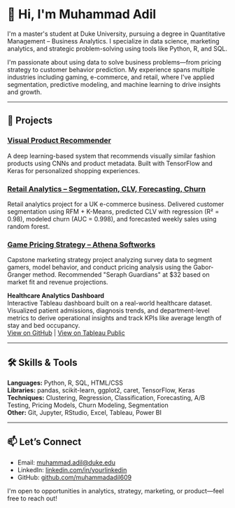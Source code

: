 # 👋 Hi, I'm Muhammad Adil

I'm a master's student at Duke University, pursuing a degree in Quantitative Management – Business Analytics. I specialize in data science, marketing analytics, and strategic problem-solving using tools like Python, R, and SQL.

I'm passionate about using data to solve business problems—from pricing strategy to customer behavior prediction. My experience spans multiple industries including gaming, e-commerce, and retail, where I've applied segmentation, predictive modeling, and machine learning to drive insights and growth.

---

## 📌 Projects

### [Visual Product Recommender](https://github.com/muhammadadil609/Visual-Product-Recommender)
A deep learning-based system that recommends visually similar fashion products using CNNs and product metadata. Built with TensorFlow and Keras for personalized shopping experiences.

### [Retail Analytics – Segmentation, CLV, Forecasting, Churn](https://github.com/muhammadadil609/Retail-Analytics-Customer-Segmentation-CLV-Churn)
Retail analytics project for a UK e-commerce business. Delivered customer segmentation using RFM + K-Means, predicted CLV with regression (R² = 0.98), modeled churn (AUC = 0.998), and forecasted weekly sales using random forest.

### [Game Pricing Strategy – Athena Softworks](https://github.com/muhammadadil609/Game-Pricing-Segmentation)
Capstone marketing strategy project analyzing survey data to segment gamers, model behavior, and conduct pricing analysis using the Gabor-Granger method. Recommended "Seraph Guardians" at $32 based on market fit and revenue projections.

**Healthcare Analytics Dashboard**  
Interactive Tableau dashboard built on a real-world healthcare dataset. Visualized patient admissions, diagnosis trends, and department-level metrics to derive operational insights and track KPIs like average length of stay and bed occupancy.  
[View on GitHub](https://github.com/muhammadadil609/Healthcare-Analytics-Dashboard) | [View on Tableau Public](https://public.tableau.com/app/profile/muhammad.adil5880/viz/HealthcareAnalyticsDashboard_17445298078480/TrendsDiseasesDashboard?publish=yes)


---

## 🛠 Skills & Tools

**Languages:** Python, R, SQL, HTML/CSS  
**Libraries:** pandas, scikit-learn, ggplot2, caret, TensorFlow, Keras  
**Techniques:** Clustering, Regression, Classification, Forecasting, A/B Testing, Pricing Models, Churn Modeling, Segmentation  
**Other:** Git, Jupyter, RStudio, Excel, Tableau, Power BI

---

## 📫 Let’s Connect
- Email: muhammad.adil@duke.edu
- LinkedIn: [linkedin.com/in/yourlinkedin](https://linkedin.com/in/yourlinkedin)
- GitHub: [github.com/muhammadadil609](https://github.com/muhammadadil609)

I'm open to opportunities in analytics, strategy, marketing, or product—feel free to reach out!
